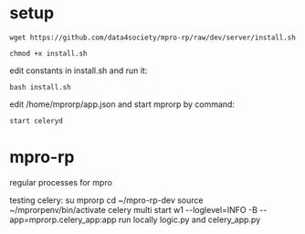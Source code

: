 # setup
`wget https://github.com/data4society/mpro-rp/raw/dev/server/install.sh`

`chmod +x install.sh`

edit constants in install.sh and run it:

`bash install.sh`

edit /home/mprorp/app.json and start mprorp by command:

`start celeryd`

# mpro-rp
regular processes for mpro

testing celery:
su mprorp
cd ~/mpro-rp-dev
source ~/mprorpenv/bin/activate
celery multi start w1 --loglevel=INFO -B --app=mprorp.celery_app:app
run locally logic.py and celery_app.py